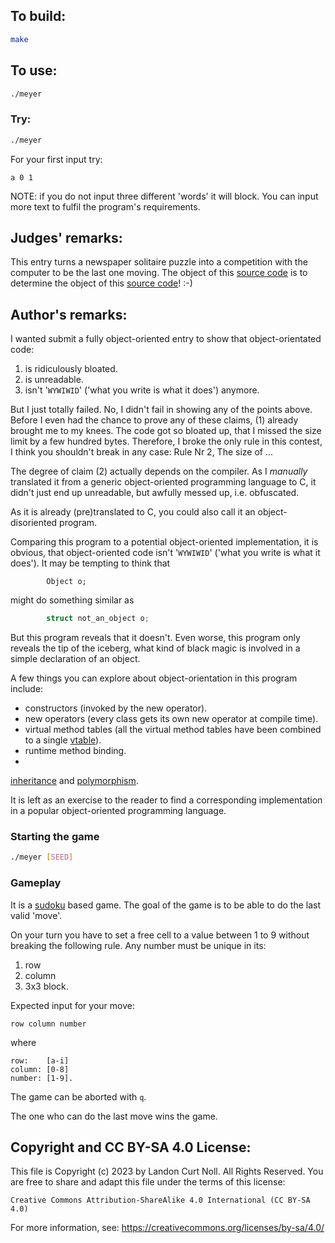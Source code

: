 ## To build:

```sh
make
```


## To use:

```sh
./meyer
```


### Try:

```sh
./meyer
```

For your first input try:

```
a 0 1
```

NOTE: if you do not input three different 'words' it will block. You can input
more text to fulfil the program's requirements.


## Judges' remarks:

This entry turns a newspaper solitaire puzzle into a competition
with the computer to be the last one moving.  The object of this
[source code](meyer.c) is to determine the object of this [source
code](meyer.c)!  :-)


## Author's remarks:

I wanted submit a fully object-oriented entry to show that
object-orientated code:

1. is ridiculously bloated.
2. is unreadable.
3. isn't '`WYWIWID`' ('what you write is what it does') anymore.

But I just totally failed. No, I didn't fail in showing any of
the points above. Before I even had the chance to prove any of
these claims, (1) already brought me to my knees. The code got
so bloated up, that I missed the size limit by a few hundred
bytes. Therefore, I broke the only rule in this contest, I think
you shouldn't break in any case: Rule Nr 2, The size of ...

The degree of claim (2) actually depends on the compiler. As I
_manually_ translated it from a generic object-oriented programming
language to C, it didn't just end up unreadable, but awfully
messed up, i.e. obfuscated.

As it is already (pre)translated to C, you could also call it an object-
disoriented program.

Comparing this program to a potential object-oriented implementation,
it is obvious, that object-oriented code isn't '`WYWIWID`' ('what
you write is what it does'). It may be tempting to think that

```
        Object o;
```

might do something similar as

```c
        struct not_an_object o;
```

But this program reveals that it doesn't. Even worse, this program only
reveals the tip of the iceberg, what kind of black magic is involved in
a simple declaration of an object.

A few things you can explore about object-orientation in this program
include:

- constructors (invoked by the new operator).
- new operators (every class gets its own new operator at compile time).
- virtual method tables (all the virtual method tables have been combined to a
single [vtable](https://en.wikipedia.org/wiki/Virtual_method_table)).
- runtime method binding.
-
[inheritance](https://en.wikipedia.org/wiki/Inheritance_(object-oriented_programming))
and
[polymorphism](https://en.wikipedia.org/wiki/Polymorphism_(computer_science)).

It is left as an exercise to the reader to find a corresponding
implementation in a popular object-oriented programming language.

### Starting the game

```sh
./meyer [SEED]
```

### Gameplay

It is a [sudoku](https://en.wikipedia.org/wiki/Sudoku) based game. The goal of
the game is to be able to do the last valid 'move'.

On your turn you have to set a free cell to a value between 1 to 9 without
breaking the following rule. Any number must be unique in its:

1. row
2. column
3. 3x3 block.

Expected input for your move:

```
row column number
```

where

```
row:    [a-i]
column: [0-8]
number: [1-9].
```

The game can be aborted with `q`.

The one who can do the last move wins the game.


## Copyright and CC BY-SA 4.0 License:

This file is Copyright (c) 2023 by Landon Curt Noll.  All Rights Reserved.
You are free to share and adapt this file under the terms of this license:

    Creative Commons Attribution-ShareAlike 4.0 International (CC BY-SA 4.0)

For more information, see: https://creativecommons.org/licenses/by-sa/4.0/
